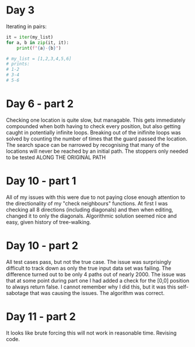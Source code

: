 # Day 3
Iterating in pairs:
```python
it = iter(my_list)
for a, b in zip(it, it):
    print(f"{a}-{b}")

# my_list = [1,2,3,4,5,6]
# prints:
# 1-2
# 3-4
# 5-6
```

# Day 6 - part 2
Checking one location is quite slow, but managable. This gets immediately compounded when both having to check every position, but also getting caught in potentially infinite loops. Breaking out of the inifinite loops was solved by counting the number of times that the guard passed the location. The search space can be narrowed by recognising that many of the locations will never be reached by an initial path. The stoppers only needed to be tested ALONG THE ORIGINAL PATH

# Day 10 - part 1
All of my issues with this were due to not paying close enough attention to the directionality of my "check neighbours" functions. At first I was checking all 8 directions (including diagonals) and then when editing, changed it to only the diagonals. Algorithmic solution seemed nice and easy, given history of tree-walking.

# Day 10 - part 2
All test cases pass, but not the true case. The issue was surprisingly difficult to track down as only the true input data set was failing. The difference turned out to be only 4 paths out of nearly 2000. The issue was that at some point during part one I had added a check for the [0,0] position to always return false. I cannot remember why I did this, but it was this self-sabotage that was causing the issues. The algorithm was correct.

# Day 11 - part 2
It looks like brute forcing this will not work in reasonable time. Revising code.